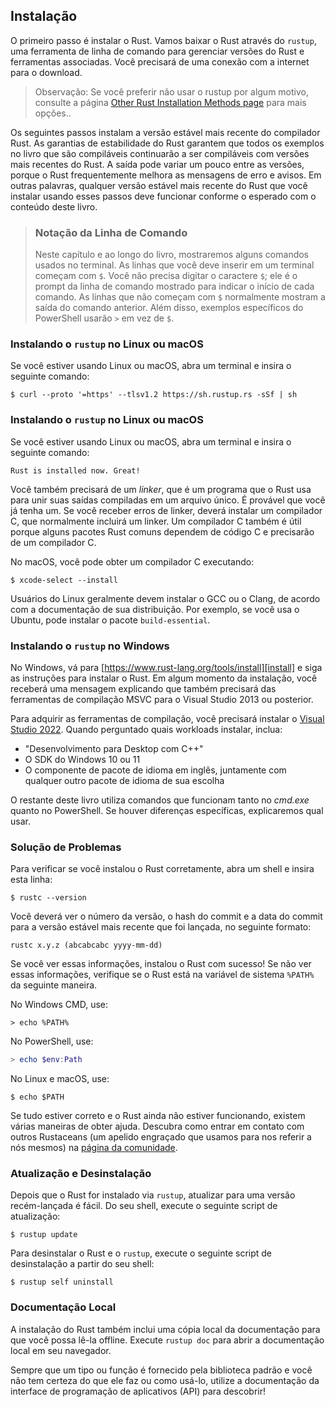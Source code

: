 ## Instalação

O primeiro passo é instalar o Rust. Vamos baixar o Rust através do `rustup`, uma ferramenta de linha de comando para gerenciar versões do Rust e ferramentas associadas. Você precisará de uma conexão com a internet para o download.

> Observação: Se você preferir não usar o rustup por algum motivo, consulte a página
> [Other Rust Installation Methods page][otherinstall] para mais opções..

Os seguintes passos instalam a versão estável mais recente do compilador Rust. As garantias de estabilidade do Rust garantem que todos os exemplos no livro que são compiláveis continuarão a ser compiláveis com versões mais recentes do Rust. A saída pode variar um pouco entre as versões, porque o Rust frequentemente melhora as mensagens de erro e avisos. Em outras palavras, qualquer versão estável mais recente do Rust que você instalar usando esses passos deve funcionar conforme o esperado com o conteúdo deste livro.

> ### Notação da Linha de Comando
>
> Neste capítulo e ao longo do livro, mostraremos alguns comandos usados no terminal. As linhas que você deve inserir em um terminal começam com `$`. Você não precisa digitar o caractere `$`; ele é o prompt da linha de comando mostrado para indicar o início de cada comando. As linhas que não começam com `$` normalmente mostram a saída do comando anterior. Além disso, exemplos específicos do PowerShell usarão `>` em vez de `$`.

### Instalando o `rustup` no Linux ou macOS

Se você estiver usando Linux ou macOS, abra um terminal e insira o seguinte comando:

```console
$ curl --proto '=https' --tlsv1.2 https://sh.rustup.rs -sSf | sh
```

### Instalando o `rustup` no Linux ou macOS

Se você estiver usando Linux ou macOS, abra um terminal e insira o seguinte comando:

```text
Rust is installed now. Great!
```

Você também precisará de um *linker*, que é um programa que o Rust usa para unir suas saídas compiladas em um arquivo único. É provável que você já tenha um. Se você receber erros de linker, deverá instalar um compilador C, que normalmente incluirá um linker. Um compilador C também é útil porque alguns pacotes Rust comuns dependem de código C e precisarão de um compilador C.

No macOS, você pode obter um compilador C executando:

```console
$ xcode-select --install
```

Usuários do Linux geralmente devem instalar o GCC ou o Clang, de acordo com a documentação de sua distribuição. Por exemplo, se você usa o Ubuntu, pode instalar o pacote `build-essential`.

### Instalando o `rustup` no Windows

No Windows, vá para [https://www.rust-lang.org/tools/install][install] e siga as instruções para instalar o Rust. Em algum momento da instalação, você receberá uma mensagem explicando que também precisará das ferramentas de compilação MSVC para o Visual Studio 2013 ou posterior.

Para adquirir as ferramentas de compilação, você precisará instalar o [Visual Studio 2022][visualstudio]. Quando perguntado quais workloads instalar, inclua:

* "Desenvolvimento para Desktop com C++"
* O SDK do Windows 10 ou 11
* O componente de pacote de idioma em inglês, juntamente com qualquer outro pacote de idioma de sua escolha

O restante deste livro utiliza comandos que funcionam tanto no *cmd.exe* quanto no PowerShell. Se houver diferenças específicas, explicaremos qual usar.

### Solução de Problemas

Para verificar se você instalou o Rust corretamente, abra um shell e insira esta linha:

```console
$ rustc --version
```

Você deverá ver o número da versão, o hash do commit e a data do commit para a versão estável mais recente que foi lançada, no seguinte formato:

```text
rustc x.y.z (abcabcabc yyyy-mm-dd)
```

Se você ver essas informações, instalou o Rust com sucesso! Se não ver essas informações, verifique se o Rust está na variável de sistema `%PATH%` da seguinte maneira.

No Windows CMD, use:

```console
> echo %PATH%
```

No PowerShell, use:

```powershell
> echo $env:Path
```

No Linux e macOS, use:

```console
$ echo $PATH
```

Se tudo estiver correto e o Rust ainda não estiver funcionando, existem várias maneiras de obter ajuda. Descubra como entrar em contato com outros Rustaceans (um apelido engraçado que usamos para nos referir a nós mesmos) na [página da comunidade][community].

### Atualização e Desinstalação

Depois que o Rust for instalado via `rustup`, atualizar para uma versão recém-lançada é fácil. Do seu shell, execute o seguinte script de atualização:

```console
$ rustup update
```

Para desinstalar o Rust e o `rustup`, execute o seguinte script de desinstalação a partir do seu shell:

```console
$ rustup self uninstall
```

### Documentação Local

A instalação do Rust também inclui uma cópia local da documentação para que você possa lê-la offline. Execute `rustup doc` para abrir a documentação local em seu navegador.

Sempre que um tipo ou função é fornecido pela biblioteca padrão e você não tem certeza do que ele faz ou como usá-lo, utilize a documentação da interface de programação de aplicativos (API) para descobrir!

[otherinstall]: https://forge.rust-lang.org/infra/other-installation-methods.html
[install]: https://www.rust-lang.org/tools/install
[visualstudio]: https://visualstudio.microsoft.com/downloads/
[community]: https://www.rust-lang.org/community
